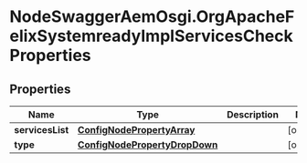 # NodeSwaggerAemOsgi.OrgApacheFelixSystemreadyImplServicesCheckProperties

## Properties
Name | Type | Description | Notes
------------ | ------------- | ------------- | -------------
**servicesList** | [**ConfigNodePropertyArray**](ConfigNodePropertyArray.md) |  | [optional] 
**type** | [**ConfigNodePropertyDropDown**](ConfigNodePropertyDropDown.md) |  | [optional] 


